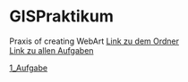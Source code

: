 # GISPraktikum
 Praxis of creating WebArt
 [Link zu dem Ordner](https://github.com/ArthurErHFU/GISPraktikum/tree/page/MainFolder) <br> 
 [Link zu allen Aufgaben](https://github.com/ArthurErHFU/GISPraktikum/tree/page/MainFolder/MainStartPage.html) <br>

<div id="links">
        <a href="/1_Aufgabe/startpage.html">1_Aufgabe</a><br>
    </div>
